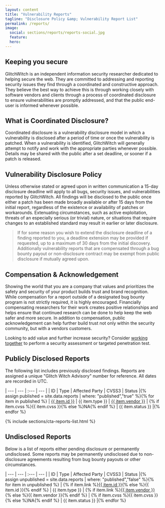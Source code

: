 ```yaml
---
layout: content
title: "Vulnerability Reports"
tagline: "Disclosure Policy &amp; Vulnerability Report List"
permalink: /reports/
image:
  social: sections/reports/reports-social.jpg
  feature:
  hero:
---
```

## Keeping you secure
GlitchWitch is an independent information security researcher dedicated to helping secure the web. They are committed to addressing and reporting security issues they find through a coordinated and constructive approach. They believe the best way to achieve this is through working closely with software vendors and clients through a process of coordinated disclosure to ensure vulnerabilities are promptly addressed, and that the public end-user is informed whenever possible.

## What is Coordinated Disclosure?
Coordinated disclosure is a vulnerability disclosure model in which a vulnerability is disclosed after a period of time or once the vulnerability is patched. When a vulnerability is identified, GlitchWitch will generally attempt to notify and work with the appropriate parties whenever possible. Details may be shared with the public after a set deadline, or sooner if a patch is released.

## Vulnerability Disclosure Policy
Unless otherwise stated or agreed upon in written communication a 15-day disclosure deadline will apply to all bugs, security issues, and vulnerabilities reported by GlitchWitch. All findings will be disclosed to the public once either a patch has been made broadly available or after 15 days from the initial report, regardless of the existence or availability of patches or workarounds. Extenuating circumstances, such as active exploitation, threats of an especially serious (or trivial) nature, or situations that require changes to an established standard may result in earlier or later disclosure.

>If for some reason you wish to extend the disclosure deadline of a finding reported to you, a deadline extension may be provided if requested, up to a maximum of 30 days from the initial discovery. Additionally vulnerability reports that are compensated through a bug bounty payout or non-disclosure contract may be exempt from public disclosure if mutually agreed upon.

## Compensation & Acknowledgement
Showing the world that you are a company that values and prioritizes the safety and security of your product builds trust and brand recognition. While compensation for a report outside of a designated bug bounty program is not strictly required, it is highly encouraged. Financially compensating researchers for their work creates positive relationships and helps ensure that continued research can be done to help keep the web safer and more secure. In addition to compensation, public acknowledgement can help further build trust not only within the security community, but with a vendors customers.

Looking to add value and further increase security? Consider [working together](/services) to perform a security assessment or targeted penetration test.

## Publicly Disclosed Reports

The following list includes previously disclosed findings. Reports are assigned a unique "Glitch Witch Advisory" number for reference. All dates are recorded in UTC.

| --- | --- | :--- | --- |
| ID | Type | Affected Party | CVSS3 | Status |{% assign published = site.data.reports | where: "published","true" %}{% for item in published %}
| <a href="{% if item.link %}{{ item.link }}{% else %}{{ site.url }}/reports/{{ item.id | remove: 'GWA-2018-00' }}{% endif %}">{{ item.id }}</a> | <span title="{{item.type-long}}">{{ item.type }}</span> | <a href="{% if item.link %}{{ item.link }}{% else %}{{ site.url }}/reports/{{ item.id | remove: 'GWA-2018-00' }}{% endif %}/">{{ item.vendor }}</a> | {% if item.cvss %}<span title="{{item.cvss-string}}">{{ item.cvss }}</span>{% else %}<span title="Not Available">NA</span>{% endif %} | {{ item.status }} |{% endfor %}

{% include sections/cta-reports-list.html %}

## Undisclosed Reports

Below is a list of reports either pending disclosure or permanently undisclosed. Some reports may be permanently undisclosed due to non-disclosure agreements resulting from bug bounty payouts or other circumstances.

| --- | --- | :--- | --- |
| ID | Type | Affected Party | CVSS3 | Status |{% assign unpublished = site.data.reports | where: "published","false" %}{% for item in unpublished %}
| {% if item.link %}<a href="{{ item.link }}">{{ item.id }}</a>{% else %}{{ item.id }}{% endif %} | <span title="{{item.type-long}}">{{ item.type }}</span> | {% if item.link %}<a href="{{ item.link }}/">{{ item.vendor }}</a>{% else %}{{ item.vendor }}{% endif %} | {% if item.cvss %}<span title="{{item.cvss-string}}">{{ item.cvss }}</span>{% else %}<span title="Not Available">NA</span>{% endif %} | {{ item.status }} |{% endfor %}
